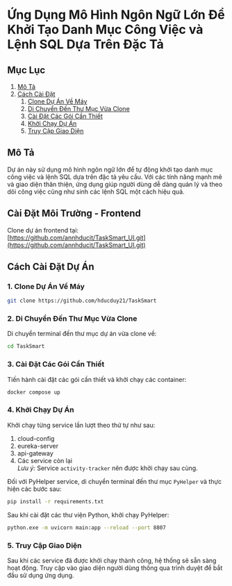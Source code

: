 
# Ứng Dụng Mô Hình Ngôn Ngữ Lớn Để Khởi Tạo Danh Mục Công Việc và Lệnh SQL Dựa Trên Đặc Tả

## Mục Lục

1. [Mô Tả](#mô-tả)
2. [Cách Cài Đặt](#cách-cài-đặt)
    1. [Clone Dự Án Về Máy](#1-clone-dự-án-về-máy)
    2. [Di Chuyển Đến Thư Mục Vừa Clone](#2-di-chuyển-đến-thư-mục-vừa-clone)
    3. [Cài Đặt Các Gói Cần Thiết](#3-cài-đặt-các-gói-cần-thiết)
    4. [Khởi Chạy Dự Án](#4-khởi-chạy-dự-án)
    5. [Truy Cập Giao Diện](#5-truy-cập-giao-diện)

## Mô Tả
Dự án này sử dụng mô hình ngôn ngữ lớn để tự động khởi tạo danh mục công việc và lệnh SQL dựa trên đặc tả yêu cầu. Với các tính năng mạnh mẽ và giao diện thân thiện, ứng dụng giúp người dùng dễ dàng quản lý và theo dõi công việc cũng như sinh các lệnh SQL một cách hiệu quả.

## Cài Đặt Môi Trường - Frontend
Clone dự án frontend tại:  
[https://github.com/annhducit/TaskSmart_UI.git](https://github.com/annhducit/TaskSmart_UI.git)

## Cách Cài Đặt Dự Án

### 1. Clone Dự Án Về Máy
```bash
git clone https://github.com/hducduy21/TaskSmart
```

### 2. Di Chuyển Đến Thư Mục Vừa Clone
Di chuyển terminal đến thư mục dự án vừa clone về:

```bash
cd TaskSmart
```

### 3. Cài Đặt Các Gói Cần Thiết
Tiến hành cài đặt các gói cần thiết và khởi chạy các container:

```bash
docker compose up
```

### 4. Khởi Chạy Dự Án
Khởi chạy từng service lần lượt theo thứ tự như sau:

1. cloud-config
2. eureka-server
3. api-gateway
4. Các service còn lại  
   *Lưu ý:* Service `activity-tracker` nên được khởi chạy sau cùng.

Đối với PyHelper service, di chuyển terminal đến thư mục `PyHelper` và thực hiện các bước sau:

```bash
pip install -r requirements.txt
```

Sau khi cài đặt các thư viện Python, khởi chạy PyHelper:

```bash
python.exe -m uvicorn main:app --reload --port 8807
```

### 5. Truy Cập Giao Diện
Sau khi các service đã được khởi chạy thành công, hệ thống sẽ sẵn sàng hoạt động. Truy cập vào giao diện người dùng thông qua trình duyệt để bắt đầu sử dụng ứng dụng.
